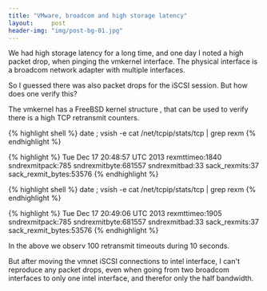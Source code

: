 ```yaml
---
title: "VMware, broadcom and high storage latency"
layout:     post
header-img: "img/post-bg-01.jpg"
---
```

<p>We had high storage latency for a long time, and one day I noted a high packet drop, when pinging the vmkernel interface. The physical interface is a broadcom network adapter with multiple interfaces.

<p>So I guessed there was also packet drops for the iSCSI session. But how does one verify this?

<p>The vmkernel has a FreeBSD kernel structure , that can be used to verify there is a high TCP retransmit counters.

<p>
{% highlight shell %}
date ; vsish -e cat /net/tcpip/stats/tcp | grep rexm
{% endhighlight %}

{% highlight %}
Tue Dec 17 20:48:57 UTC 2013
 rexmttimeo:1840
 sndrexmitpack:785
 sndrexmitbyte:681557
 sndrexmitbad:33
 sack_rexmits:37
 sack_rexmit_bytes:53576
{% endhighlight %}

{% highlight shell %}
date ; vsish -e cat /net/tcpip/stats/tcp | grep rexm
{% endhighlight %}
 
{% highlight %}
 Tue Dec 17 20:49:06 UTC 2013
  rexmttimeo:1905
  sndrexmitpack:785
  sndrexmitbyte:681557
  sndrexmitbad:33
  sack_rexmits:37
  sack_rexmit_bytes:53576
{% endhighlight %}

<p>In the above we observ 100 retransmit timeouts during 10 seconds.
<p>But after moving the vmnet iSCSI connections to intel interface, I can't reproduce any packet drops, even when going from two broadcom interfaces to only one intel interface, and therefor only the half bandwidth.
